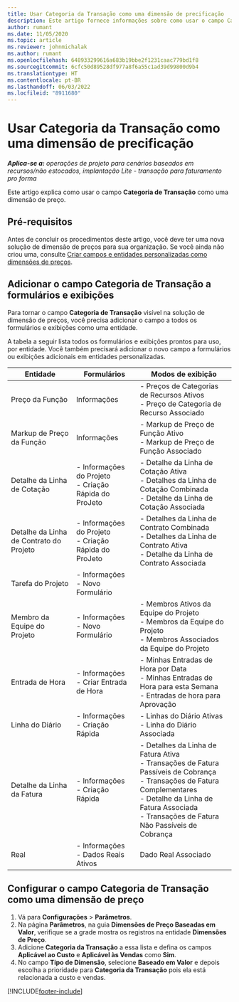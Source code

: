 ```yaml
---
title: Usar Categoria da Transação como uma dimensão de precificação
description: Este artigo fornece informações sobre como usar o campo Categoria de Transação como uma dimensão de preço.
author: rumant
ms.date: 11/05/2020
ms.topic: article
ms.reviewer: johnmichalak
ms.author: rumant
ms.openlocfilehash: 648933299616a683b19bbe2f1231caac779bd1f8
ms.sourcegitcommit: 6cfc50d89528df977a8f6a55c1ad39d99800d9b4
ms.translationtype: HT
ms.contentlocale: pt-BR
ms.lasthandoff: 06/03/2022
ms.locfileid: "8911680"
---
```

# <a name="use-transaction-category-as-a-pricing-dimension"></a>Usar Categoria da Transação como uma dimensão de precificação


_**Aplica-se a:** operações de projeto para cenários baseados em recursos/não estocados, implantação Lite - transação para faturamento pro forma_


Este artigo explica como usar o campo **Categoria de Transação** como uma dimensão de preço. 

## <a name="prerequisites"></a>Pré-requisitos
Antes de concluir os procedimentos deste artigo, você deve ter uma nova solução de dimensão de preços para sua organização. Se você ainda não criou uma, consulte [Criar campos e entidades personalizadas como dimensões de preços](create-custom-fields-entities-pricing-dimensions.md).

## <a name="add-the-transaction-category-field-to-forms-and-views"></a>Adicionar o campo Categoria de Transação a formulários e exibições
Para tornar o campo **Categoria de Transação** visível na solução de dimensão de preços, você precisa adicionar o campo a todos os formulários e exibições como uma entidade.

A tabela a seguir lista todos os formulários e exibições prontos para uso, por entidade. Você também precisará adicionar o novo campo a formulários ou exibições adicionais em entidades personalizadas.

|  Entidade        | Formulários     |Modos de exibição        |
| ------------------------------|---------------------------------|----------------------------------|
|  Preço da Função| Informações |- Preços de Categorias de Recursos Ativos<br> - Preço de Categoria de Recurso Associado |
|  Markup de Preço da Função| Informações|- Markup de Preço de Função Ativo<br>- Markup de Preço de Função Associado |
|  Detalhe da Linha de Cotação|- Informações do Projeto<br>- Criação Rápida do ProJeto| - Detalhe da Linha de Cotação Ativa<br>- Detalhes da Linha de Cotação Combinada<br>- Detalhe da Linha de Cotação Associada |
|  Detalhe da Linha de Contrato do Projeto|- Informações do Projeto<br>- Criação Rápida do ProJeto|- Detalhes da Linha de Contrato Combinada<br>- Detalhes da Linha de Contrato Ativa<br>- Detalhe da Linha de Contrato Associada |
|  Tarefa do Projeto|- Informações<br>- Novo Formulário| &nbsp; |
|  Membro da Equipe do Projeto|- Informações<br>- Novo Formulário|- Membros Ativos da Equipe do Projeto<br>- Membros da Equipe do Projeto<br>- Membros Associados da Equipe do Projeto |
|  Entrada de Hora|- Informações<br>- Criar Entrada de Hora|- Minhas Entradas de Hora por Data<br>- Minhas Entradas de Hora para esta Semana<br>- Entradas de hora para Aprovação|
|  Linha do Diário|- Informações<br>- Criação Rápida|- Linhas do Diário Ativas<br>- Linha do Diário Associada|
|  Detalhe da Linha da Fatura|- Informações<br>- Criação Rápida|- Detalhes da Linha de Fatura Ativa<br>- Transações de Fatura Passíveis de Cobrança<br>- Transações de Fatura Complementares<br>- Detalhe da Linha de Fatura Associada <br>- Transações de Fatura Não Passíveis de Cobrança|
|  Real|- Informações<br>- Dados Reais Ativos| Dado Real Associado |

## <a name="set-up-the-transaction-category-field-as-a-pricing-dimension"></a>Configurar o campo Categoria de Transação como uma dimensão de preço

1. Vá para **Configurações** > **Parâmetros**. 
2. Na página **Parâmetros**, na guia **Dimensões de Preço Baseadas em Valor**, verifique se a grade mostra os registros na entidade **Dimensões de Preço**.
3. Adicione **Categoria da Transação** a essa lista e defina os campos **Aplicável ao Custo** e **Aplicável às Vendas** como **Sim**.
4. No campo **Tipo de Dimensão**, selecione **Baseado em Valor** e depois escolha a prioridade para **Categoria da Transação** pois ela está relacionada a custo e vendas.


[!INCLUDE[footer-include](../includes/footer-banner.md)]